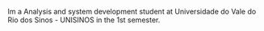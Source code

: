 Im a Analysis and system development student at Universidade do Vale do Rio dos Sinos - UNISINOS in the 1st semester.
